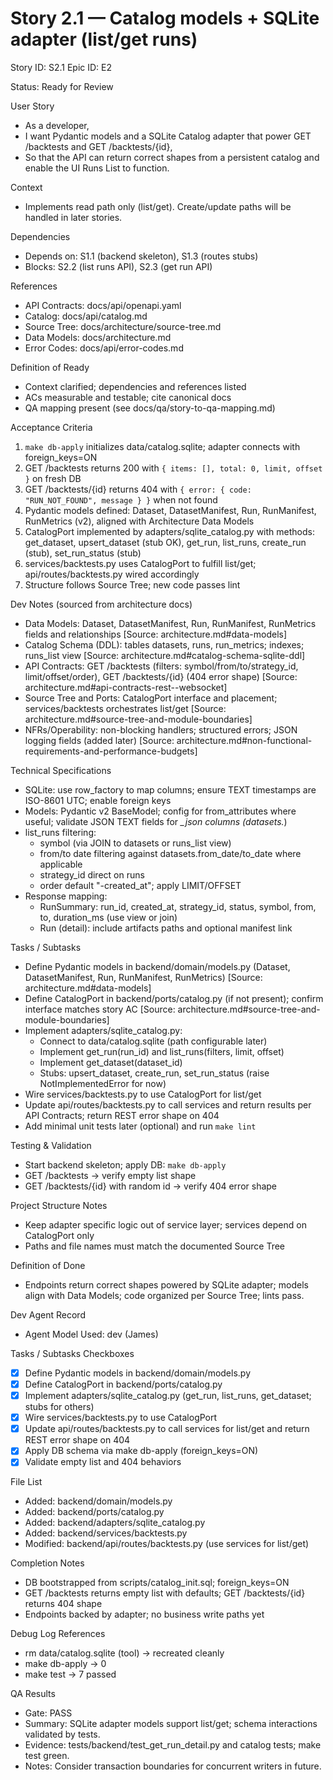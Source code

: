 # Story 2.1 — Catalog models + SQLite adapter (list/get runs)
Story ID: S2.1
Epic ID: E2



Status: Ready for Review

User Story
- As a developer,
- I want Pydantic models and a SQLite Catalog adapter that power GET /backtests and GET /backtests/{id},
- So that the API can return correct shapes from a persistent catalog and enable the UI Runs List to function.

Context
- Implements read path only (list/get). Create/update paths will be handled in later stories.


Dependencies
- Depends on: S1.1 (backend skeleton), S1.3 (routes stubs)
- Blocks: S2.2 (list runs API), S2.3 (get run API)

References
- API Contracts: docs/api/openapi.yaml
- Catalog: docs/api/catalog.md
- Source Tree: docs/architecture/source-tree.md
- Data Models: docs/architecture.md
- Error Codes: docs/api/error-codes.md

Definition of Ready
- Context clarified; dependencies and references listed
- ACs measurable and testable; cite canonical docs
- QA mapping present (see docs/qa/story-to-qa-mapping.md)

Acceptance Criteria
1) `make db-apply` initializes data/catalog.sqlite; adapter connects with foreign_keys=ON
2) GET /backtests returns 200 with `{ items: [], total: 0, limit, offset }` on fresh DB
3) GET /backtests/{id} returns 404 with `{ error: { code: "RUN_NOT_FOUND", message } }` when not found
4) Pydantic models defined: Dataset, DatasetManifest, Run, RunManifest, RunMetrics (v2), aligned with Architecture Data Models
5) CatalogPort implemented by adapters/sqlite_catalog.py with methods: get_dataset, upsert_dataset (stub OK), get_run, list_runs, create_run (stub), set_run_status (stub)
6) services/backtests.py uses CatalogPort to fulfill list/get; api/routes/backtests.py wired accordingly
7) Structure follows Source Tree; new code passes lint

Dev Notes (sourced from architecture docs)
- Data Models: Dataset, DatasetManifest, Run, RunManifest, RunMetrics fields and relationships [Source: architecture.md#data-models]
- Catalog Schema (DDL): tables datasets, runs, run_metrics; indexes; runs_list view [Source: architecture.md#catalog-schema-sqlite-ddl]
- API Contracts: GET /backtests (filters: symbol/from/to/strategy_id, limit/offset/order), GET /backtests/{id} (404 error shape) [Source: architecture.md#api-contracts-rest--websocket]
- Source Tree and Ports: CatalogPort interface and placement; services/backtests orchestrates list/get [Source: architecture.md#source-tree-and-module-boundaries]
- NFRs/Operability: non-blocking handlers; structured errors; JSON logging fields (added later) [Source: architecture.md#non-functional-requirements-and-performance-budgets]

Technical Specifications
- SQLite: use row_factory to map columns; ensure TEXT timestamps are ISO-8601 UTC; enable foreign keys
- Models: Pydantic v2 BaseModel; config for from_attributes where useful; validate JSON TEXT fields for *_json columns (datasets.*)
- list_runs filtering:
  - symbol (via JOIN to datasets or runs_list view)
  - from/to date filtering against datasets.from_date/to_date where applicable
  - strategy_id direct on runs
  - order default "-created_at"; apply LIMIT/OFFSET
- Response mapping:
  - RunSummary: run_id, created_at, strategy_id, status, symbol, from, to, duration_ms (use view or join)
  - Run (detail): include artifacts paths and optional manifest link

Tasks / Subtasks
- Define Pydantic models in backend/domain/models.py (Dataset, DatasetManifest, Run, RunManifest, RunMetrics) [Source: architecture.md#data-models]
- Define CatalogPort in backend/ports/catalog.py (if not present); confirm interface matches story AC [Source: architecture.md#source-tree-and-module-boundaries]
- Implement adapters/sqlite_catalog.py:
  - Connect to data/catalog.sqlite (path configurable later)
  - Implement get_run(run_id) and list_runs(filters, limit, offset)
  - Implement get_dataset(dataset_id)
  - Stubs: upsert_dataset, create_run, set_run_status (raise NotImplementedError for now)
- Wire services/backtests.py to use CatalogPort for list/get
- Update api/routes/backtests.py to call services and return results per API Contracts; return REST error shape on 404
- Add minimal unit tests later (optional) and run `make lint`

Testing & Validation
- Start backend skeleton; apply DB: `make db-apply`
- GET /backtests → verify empty list shape
- GET /backtests/{id} with random id → verify 404 error shape

Project Structure Notes
- Keep adapter specific logic out of service layer; services depend on CatalogPort only
- Paths and file names must match the documented Source Tree

Definition of Done
- Endpoints return correct shapes powered by SQLite adapter; models align with Data Models; code organized per Source Tree; lints pass.


Dev Agent Record
- Agent Model Used: dev (James)

Tasks / Subtasks Checkboxes
- [x] Define Pydantic models in backend/domain/models.py
- [x] Define CatalogPort in backend/ports/catalog.py
- [x] Implement adapters/sqlite_catalog.py (get_run, list_runs, get_dataset; stubs for others)
- [x] Wire services/backtests.py to use CatalogPort
- [x] Update api/routes/backtests.py to call services for list/get and return REST error shape on 404
- [x] Apply DB schema via make db-apply (foreign_keys=ON)
- [x] Validate empty list and 404 behaviors

File List
- Added: backend/domain/models.py
- Added: backend/ports/catalog.py
- Added: backend/adapters/sqlite_catalog.py
- Added: backend/services/backtests.py
- Modified: backend/api/routes/backtests.py (use services for list/get)

Completion Notes
- DB bootstrapped from scripts/catalog_init.sql; foreign_keys=ON
- GET /backtests returns empty list with defaults; GET /backtests/{id} returns 404 shape
- Endpoints backed by adapter; no business write paths yet

Debug Log References
- rm data/catalog.sqlite (tool) → recreated cleanly
- make db-apply → 0
- make test → 7 passed


QA Results
- Gate: PASS
- Summary: SQLite adapter models support list/get; schema interactions validated by tests.
- Evidence: tests/backend/test_get_run_detail.py and catalog tests; make test green.
- Notes: Consider transaction boundaries for concurrent writers in future.
